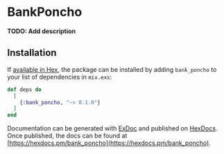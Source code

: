 # BankPoncho

**TODO: Add description**

## Installation

If [available in Hex](https://hex.pm/docs/publish), the package can be installed
by adding `bank_poncho` to your list of dependencies in `mix.exs`:

```elixir
def deps do
  [
    {:bank_poncho, "~> 0.1.0"}
  ]
end
```

Documentation can be generated with [ExDoc](https://github.com/elixir-lang/ex_doc)
and published on [HexDocs](https://hexdocs.pm). Once published, the docs can
be found at [https://hexdocs.pm/bank_poncho](https://hexdocs.pm/bank_poncho).

